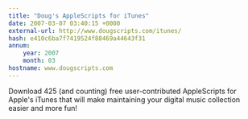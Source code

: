 ```yaml
---
title: "Doug's AppleScripts for iTunes"
date: 2007-03-07 03:40:15 +0000
external-url: http://www.dougscripts.com/itunes/
hash: e410c6ba7f7419524f88469a44643f31
annum:
    year: 2007
    month: 03
hostname: www.dougscripts.com
---
```


Download 425 (and counting) free user-contributed AppleScripts for Apple's iTunes that will make maintaining your digital music collection easier and more fun!
